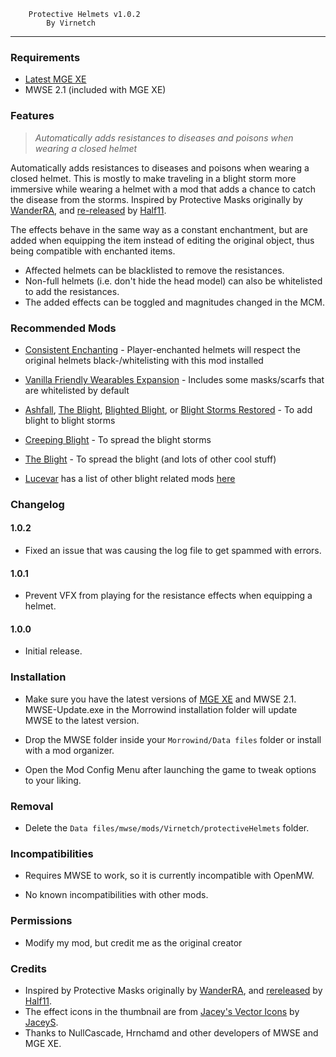         Protective Helmets v1.0.2
            By Virnetch

---

### Requirements

- [Latest MGE XE](https://www.nexusmods.com/morrowind/mods/41102)
- MWSE 2.1 (included with MGE XE)

### Features

> _Automatically adds resistances to diseases and poisons when wearing a closed helmet_

Automatically adds resistances to diseases and poisons when wearing a closed helmet. This is mostly to make traveling in a blight storm more immersive while wearing a helmet with a mod that adds a chance to catch the disease from the storms. Inspired by Protective Masks originally by [WanderRA](https://www.nexusmods.com/morrowind/users/2027229), and [re-released](https://www.nexusmods.com/morrowind/mods/47068) by [Half11](https://www.nexusmods.com/morrowind/users/36879320).

The effects behave in the same way as a constant enchantment, but are added when equipping the item instead of editing the original object, thus being compatible with enchanted items.

- Affected helmets can be blacklisted to remove the resistances.
- Non-full helmets (i.e. don't hide the head model) can also be whitelisted to add the resistances.
- The added effects can be toggled and magnitudes changed in the MCM.

### Recommended Mods

- [Consistent Enchanting](https://www.nexusmods.com/morrowind/mods/50029) - Player-enchanted helmets will respect the original helmets black-/whitelisting with this mod installed
- [Vanilla Friendly Wearables Expansion](https://www.nexusmods.com/morrowind/mods/48683) - Includes some masks/scarfs that are whitelisted by default

- [Ashfall](https://www.nexusmods.com/morrowind/mods/49057), [The Blight](https://www.nexusmods.com/morrowind/mods/49504), [Blighted Blight](https://www.nexusmods.com/morrowind/mods/48631), or [Blight Storms Restored](https://www.nexusmods.com/morrowind/mods/45558) - To add blight to blight storms
- [Creeping Blight](https://www.nexusmods.com/morrowind/mods/47904) - To spread the blight storms
- [The Blight](https://www.nexusmods.com/morrowind/mods/49504) - To spread the blight (and lots of other cool stuff)
- [Lucevar](https://www.nexusmods.com/morrowind/users/3099525) has a list of other blight related mods [here](https://github.com/Lucevar/mw-immersion-mods/blob/master/articles/blight.md)

### Changelog

#### 1.0.2

- Fixed an issue that was causing the log file to get spammed with errors.

#### 1.0.1

- Prevent VFX from playing for the resistance effects when equipping a helmet.

#### 1.0.0

- Initial release.

### Installation

- Make sure you have the latest versions of [MGE XE](https://www.nexusmods.com/morrowind/mods/41102) and MWSE 2.1. MWSE-Update.exe in the Morrowind installation folder will update MWSE to the latest version.

- Drop the MWSE folder inside your `Morrowind/Data files` folder or install with a mod organizer.

- Open the Mod Config Menu after launching the game to tweak options to your liking.

### Removal

- Delete the `Data files/mwse/mods/Virnetch/protectiveHelmets` folder.

### Incompatibilities

- Requires MWSE to work, so it is currently incompatible with OpenMW.

- No known incompatibilities with other mods.

### Permissions

- Modify my mod, but credit me as the original creator

### Credits

- Inspired by Protective Masks originally by [WanderRA](https://www.nexusmods.com/morrowind/users/2027229), and [rereleased](https://www.nexusmods.com/morrowind/mods/47068) by [Half11](https://www.nexusmods.com/morrowind/users/36879320).
- The effect icons in the thumbnail are from [Jacey's Vector Icons](https://www.nexusmods.com/morrowind/mods/49914) by [JaceyS](https://www.nexusmods.com/morrowind/users/44686767).
- Thanks to NullCascade, Hrnchamd and other developers of MWSE and MGE XE.
